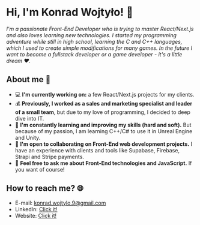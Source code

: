 # Hi, I'm Konrad Wojtyło! 👋

*I'm a passionate Front-End Developer who is trying to master React/Next.js and also loves learning new technologies. I started my programming adventure while still in high school, learning the C and C++ languages, which I used to create simple modifications for many games. In the future I want to become a fullstack developer or a game developer - it's a little dream ❤️.*

## About me 📖

- 💻 **I'm currently working on:** a few React/Next.js projects for my clients.
- 💰 **Previously, I worked as a sales and marketing specialist and leader of a small team**, but due to my love of programming, I decided to deep dive into IT.
- 🌱 **I'm constantly learning and improving my skills (hard and soft).** But because of my passion, I am learning C++/C# to use it in Unreal Engine and Unity.
- 👯 **I'm open to collaborating on Front-End web development projects.** I have an experience with clients and tools like Supabase, Firebase, Strapi and Stripe payments.
- 💬 **Feel free to ask me about Front-End technologies and JavaScript.** If you want of course!

## How to reach me? 🌐

- E-mail: konrad.wojtylo.9@gmail.com
- LinkedIn: [Click it!](https://www.linkedin.com/in/konrad-wojtylo/)
- Website: [Click it!](https://konrad-wojtylo.com/)

<!--
**Anathretic/Anathretic** is a ✨ _special_ ✨ repository because its `README.md` (this file) appears on your GitHub profile.

Here are some ideas to get you started:

- 🔭 I’m currently working on ...
- 🌱 I’m currently learning ...
- 👯 I’m looking to collaborate on ...
- 🤔 I’m looking for help with ...
- 💬 Ask me about ...
- 📫 How to reach me: ...
- 😄 Pronouns: ...
- ⚡ Fun fact: ...
-->
